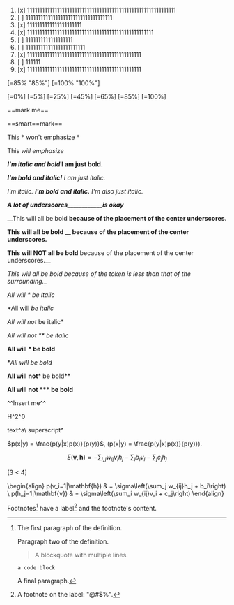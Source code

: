1. [x] 111111111111111111111111111111111111111111111111111111111111
2. [ ] 11111111111111111111111111111111111
3. [x] 1111111111111111111111
4. [x] 111111111111111111111111111111111111111111111111111
5. [ ] 1111111111111111111
6. [ ] 111111111111111111111111
7. [x] 1111111111111111111111111111111111111111111111
8. [ ] 111111
9. [x] 1111111111111111111111111111111111111111111111

[=85% "85%"]
[=100% "100%"]

[=0%]
[=5%]
[=25%]
[=45%]
[=65%]
[=85%]
[=100%]

==mark me==

==smart==mark==


This * won't emphasize *

This *will emphasize*

***I'm italic and bold* I am just bold.**

***I'm bold and italic!** I am just italic.*

*I'm italic. **I'm bold and italic.** I'm also just italic.*

___A lot of underscores____________is okay___

__This will all be bold __because of the placement of the center underscores.__

__This will all be bold __ because of the placement of the center underscores.__

__This will NOT all be bold__ because of the placement of the center underscores.__

__This will all be bold_ because of the token is less than that of the surrounding.__

*All will * be italic*

*All will *be italic*

*All will not* be italic*

*All will not ** be italic*

**All will * be bold**

**All will *be bold**

**All will not*** be bold**

**All will not *** be bold**

^^Insert me^^

H^2^0

text^a\ superscript^

$p(x|y) = \frac{p(y|x)p(x)}{p(y)}$, \(p(x|y) = \frac{p(y|x)p(x)}{p(y)}\).

$$
E(\mathbf{v}, \mathbf{h}) = -\sum_{i,j}w_{ij}v_i h_j - \sum_i b_i v_i - \sum_j c_j h_j
$$

\[3 < 4\]

\begin{align}
    p(v_i=1|\mathbf{h}) & = \sigma\left(\sum_j w_{ij}h_j + b_i\right) \\
    p(h_j=1|\mathbf{v}) & = \sigma\left(\sum_i w_{ij}v_i + c_j\right)
\end{align}

Footnotes[^1] have a label[^@#$%] and the footnote's content.

[^@#$%]: A footnote on the label: "@#$%".
[^1]:
    The first paragraph of the definition.

    Paragraph two of the definition.

    > A blockquote with
    > multiple lines.

        a code block

    A final paragraph.
